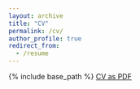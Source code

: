 ```yaml
---
layout: archive
title: "CV"
permalink: /cv/
author_profile: true
redirect_from:
  - /resume
---
```


{% include base_path %}
[CV as PDF](https://laura-rieger.github.io/files/LRiegerCV.pdf)
